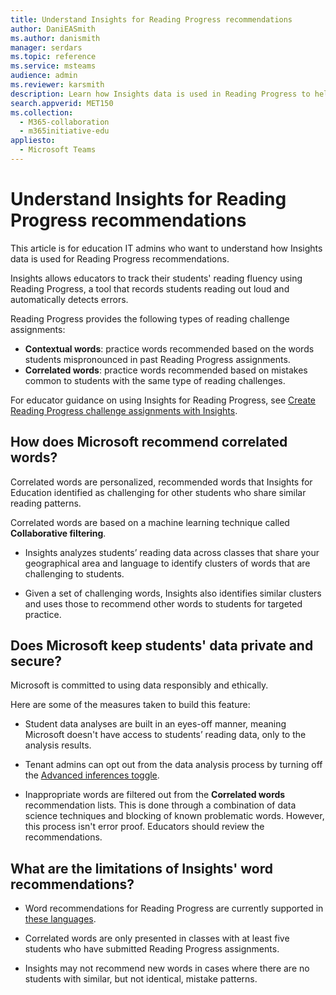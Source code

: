 ```yaml
---
title: Understand Insights for Reading Progress recommendations
author: DaniEASmith
ms.author: danismith
manager: serdars
ms.topic: reference
ms.service: msteams
audience: admin
ms.reviewer: karsmith
description: Learn how Insights data is used in Reading Progress to help improve students' reading proficiency.
search.appverid: MET150
ms.collection: 
  - M365-collaboration
  - m365initiative-edu
appliesto: 
  - Microsoft Teams
---
```


# Understand Insights for Reading Progress recommendations

This article is for education IT admins who want to understand how Insights data is used for Reading Progress recommendations.

Insights allows educators to track their students' reading fluency using Reading Progress, a tool that records students reading out loud and automatically detects errors.

Reading Progress provides the following types of reading challenge assignments:

- **Contextual words**: practice words recommended based on the words students mispronounced in past Reading Progress assignments.
- **Correlated words**: practice words recommended based on mistakes common to students with the same type of reading challenges.

For educator guidance on using Insights for Reading Progress, see [Create Reading Progress challenge assignments with Insights](https://support.microsoft.com/topic/c2f8f4c0-69d5-4302-b3a5-ee4dfb7a8ffe).

## How does Microsoft recommend correlated words?

Correlated words are personalized, recommended words that Insights for Education identified as challenging for other students who share similar reading patterns.

Correlated words are based on a machine learning technique called **Collaborative filtering**.

- Insights analyzes students’ reading data across classes that share your geographical area and language to identify clusters of words that are challenging to students.

- Given a set of challenging words, Insights also identifies similar clusters and uses those to recommend other words to students for targeted practice.

## Does Microsoft keep students' data private and secure?

Microsoft is committed to using data responsibly and ethically.

Here are some of the measures taken to build this feature:

- Student data analyses are built in an eyes-off manner, meaning Microsoft doesn't have access to students’ reading data, only to the analysis results.

- Tenant admins can opt out from the data analysis process by turning off the [Advanced inferences toggle](/class-insights#turn-on-and-off-advanced-inferences-in-insights).

- Inappropriate words are filtered out from the **Correlated words** recommendation lists. This is done through a combination of data science techniques and blocking of known problematic words. However, this process isn't error proof. Educators should review the recommendations.

## What are the limitations of Insights' word recommendations?

- Word recommendations for Reading Progress are currently supported in [these languages](https://support.microsoft.com/topic/getting-started-with-reading-progress-in-teams-7617c11c-d685-4cb7-8b75-3917b297c407#ID0EDD=Supported_Languages).

- Correlated words are only presented in classes with at least five students who have submitted Reading Progress assignments.

- Insights may not recommend new words in cases where there are no students with similar, but not identical, mistake patterns.
